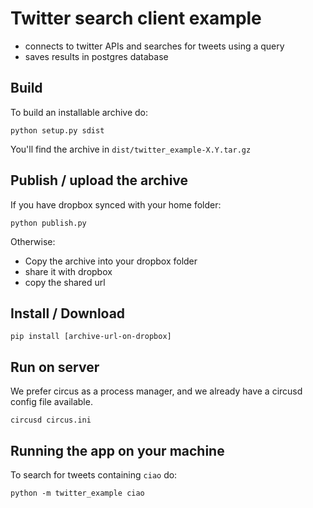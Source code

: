 # Twitter search client example

- connects to twitter APIs and searches for tweets using a query
- saves results in postgres database


## Build

To build an installable archive do:

    python setup.py sdist

You'll find the archive in `dist/twitter_example-X.Y.tar.gz`


## Publish / upload the archive

If you have dropbox synced with your home folder:

    python publish.py


Otherwise:

- Copy the archive into your dropbox folder
- share it with dropbox
- copy the shared url


## Install / Download

    pip install [archive-url-on-dropbox]


## Run on server

We prefer circus as a process manager, and we already have a circusd config file
available.

    circusd circus.ini


## Running the app on your machine

To search for tweets containing `ciao` do:

    python -m twitter_example ciao
